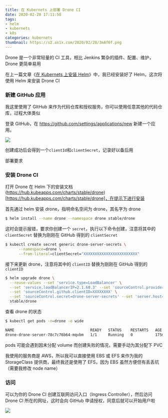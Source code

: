 ```yaml
---
title: 在 Kubernets 上部署 Drone CI
date: 2020-02-20 17:11:58
tags:
- helm
- kubernets
- k8s
categories: kubernets
thumbnail: https://s2.ax1x.com/2020/02/20/3mAf6f.png
---
```


Drone 是一个非常轻量的 CI 工具，相比 Jenkins 繁杂的插件、配置、维护，Drone 更简单易用

在上一篇文章《[在 Kubernets 上安装 Helm](post/在-Kubernets-上安装-Helm)》中，我已经安装好了 Helm，这次将使用 Helm 来安装 Drone CI

### 新建 GitHub 应用

我这里使用了 GItHub 来作为代码仓库和授权服务，你可以使用任意其他的代码仓库，过程大体类似

登录 GitHub，在 https://github.com/settings/applications/new 新建一个应用。

![](https://s2.ax1x.com/2020/02/20/3mpKbR.png)

创建成功后会得到一个`clientId`和`clientSecret`，记录好以备后用

部署要求

### 安装 Drone CI

打开 Drone 在 Helm 下的安装文档 (https://hub.kubeapps.com/charts/stable/drone)[https://hub.kubeapps.com/charts/stable/drone]，在提示下进行安装

首先通过 helm 安装 drone，指明命名空间为 drone，其名字为 drone

```bash
$ helm install --name drone --namespace drone stable/drone
```

这时会提示报错，要求你创建一个 `secret`，执行以下命令创建，注意将其中的 `clientSecret` 替换为刚刚在 GitHub 得到的 `clientSecret` 

```bash
$ kubectl create secret generic drone-server-secrets \
      --namespace=drone \
      --from-literal=clientSecret="XXXXXXXXXXXXXXXXXXXXXXXX"
```

接下来更新 drone，注意将其中的 `clientID` 替换为刚刚在 GitHub 得到的 `clientID `

```bash
$ helm upgrade drone \
  --reuse-values --set 'service.type=LoadBalancer' \
  --set 'service.loadBalancerIP=2.1.60.3' --set 'sourceControl.provider=github' \
  --set 'sourceControl.github.clientID=XXXXXXXX' \
  --set 'sourceControl.secret=drone-server-secrets' --set 'server.host=drone.example.com' \
  stable/drone
```

查看 drone 的状态

```bash
$ kubectl get pods -n=drone -o wide

NAME                                  READY   STATUS    RESTARTS   AGE
drone-drone-server-78c7c76b64-mqvbm   1/1     Running   0          175m
```

pods 可能会遇到因未分配 volume 而创建失败的情况，需要手动为其分配下 PVC

我使用的服务商是 AWS，所以我可以直接使用 EBS 或 EFS 来作为我的 StorageClass 提供商，最终我还是使用了 EFS，因为 EBS 虽然方便但有丢丢坑（需要我修改 node name）

### 访问

可以为你的 Drone CI 创建互联网访问入口（Ingress Controller），然后访问 Drone CI 所在的网址，这时会向 GitHub 申请授权，同意后就可以开始用户啦

![](https://s2.ax1x.com/2020/02/20/3mAFOS.png)

